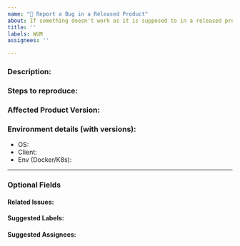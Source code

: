 ```yaml
---
name: "🛑 Report a Bug in a Released Product"
about: If something doesn't work as it is supposed to in a released products (Needs to be U2 updated).
title: ''
labels: WUM
assignees: ''

---
```


### Description:
<!-- Describe the issue -->

### Steps to reproduce:

### Affected Product Version:
<!-- Members can use Affected/*** labels -->

### Environment details (with versions):
- OS:
- Client:
- Env (Docker/K8s):

---
### Optional Fields
#### Related Issues:
<!-- Any related issues from this/other repositories-->

#### Suggested Labels:
<!--Only to be used by non-members-->

#### Suggested Assignees:
<!--Only to be used by non-members-->
